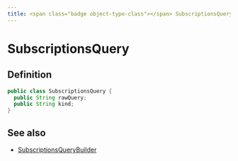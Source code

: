 ```yaml
---
title: <span class="badge object-type-class"></span> SubscriptionsQuery
---
```

# <span class="badge object-type-class"></span> SubscriptionsQuery

## Definition

```java
public class SubscriptionsQuery {
  public String rawQuery;
  public String kind;
}
```
## See also

 * <span class="badge builder"></span> [SubscriptionsQueryBuilder](./builder-SubscriptionsQueryBuilder.md)
